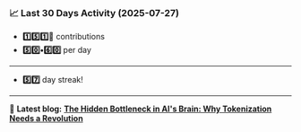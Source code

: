 <!--START_STATS-->
### 📈 Last 30 Days Activity (2025-07-27)  
- **1️⃣5️⃣1️⃣🎱** contributions  
- **5️⃣0️⃣•6️⃣0️⃣** per day
---
- **5️⃣7️⃣** day streak!
---
📝 **Latest blog:** [**The Hidden Bottleneck in AI's Brain: Why Tokenization Needs a Revolution**](https://andriak.com/blog/tokenization-revolution)
<!--END_STATS-->

